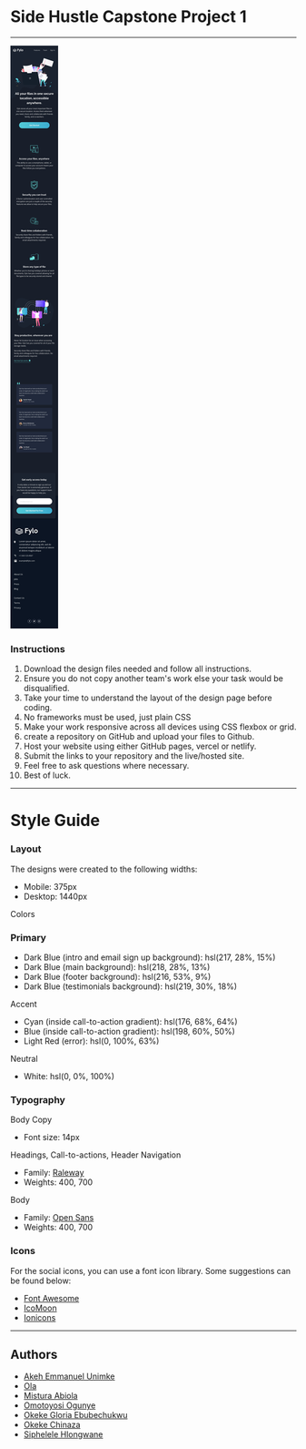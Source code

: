 # Side Hustle Capstone Project 1
---
![alt text](images/download.jfif)
### Instructions
1.  Download the design files needed and follow all instructions.
1. Ensure you do not copy another team's work else your task would be disqualified.
1. Take your time to understand the layout of the design page before coding.
1. No frameworks must be used, just plain CSS 
1. Make your work responsive across all devices using CSS flexbox or grid.
1. create a repository on GitHub and upload your files to Github.
1. Host your website using either GitHub pages, vercel or netlify.
1. Submit the links to your repository and the live/hosted site.
1. Feel free to ask questions where necessary.
1.  Best of luck.
---
# Style Guide
### Layout
The designs were created to the following widths:
- Mobile: 375px
- Desktop: 1440px

Colors

### Primary
- Dark Blue (intro and email sign up background): hsl(217, 28%, 15%)
- Dark Blue (main background): hsl(218, 28%, 13%)
- Dark Blue (footer background): hsl(216, 53%, 9%)
- Dark Blue (testimonials background): hsl(219, 30%, 18%)

Accent
- Cyan (inside call-to-action gradient): hsl(176, 68%, 64%)
- Blue (inside call-to-action gradient): hsl(198, 60%, 50%)
- Light Red (error): hsl(0, 100%, 63%)

Neutral
- White: hsl(0, 0%, 100%)

### Typography

Body Copy
- Font size: 14px

Headings, Call-to-actions, Header Navigation
- Family: [Raleway](https://fonts.google.com/specimen/Raleway)
- Weights: 400, 700

 Body
- Family: [Open Sans](https://fonts.google.com/specimen/Open+Sans)
- Weights: 400, 700

### Icons
For the social icons, you can use a font icon library. Some suggestions can be found below:
- [Font Awesome](https://fontawesome.com/)
- [IcoMoon](https://icomoon.io/)
- [Ionicons](https://ionicons.com/)
---
## Authors
- [Akeh Emmanuel Unimke](https://github.com/Akeh9ja)
- [Ola](https://github.com/OlaDStar)
- [Mistura Abiola](https://github.com/Abiola0822)
- [Omotoyosi Ogunye](https://github.com/Celebcoder)
- [Okeke Gloria Ebubechukwu](https://github.com/Gloriaokeke)
- [Okeke Chinaza](https://github.com/ChinazaOkeke)
- [Siphelele Hlongwane](https://github.com/sphehlongwane3)
